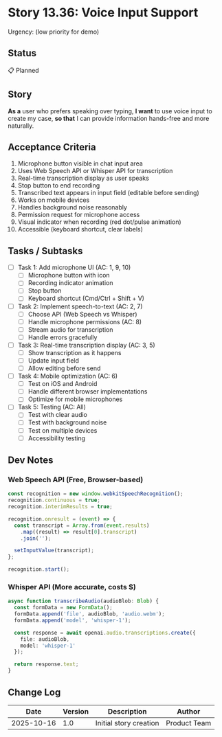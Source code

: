 # Story 13.36: Voice Input Support
Urgency: (low priority for demo)

## Status
📋 Planned

## Story
**As a** user who prefers speaking over typing,
**I want** to use voice input to create my case,
**so that** I can provide information hands-free and more naturally.

## Acceptance Criteria

1. Microphone button visible in chat input area
2. Uses Web Speech API or Whisper API for transcription
3. Real-time transcription display as user speaks
4. Stop button to end recording
5. Transcribed text appears in input field (editable before sending)
6. Works on mobile devices
7. Handles background noise reasonably
8. Permission request for microphone access
9. Visual indicator when recording (red dot/pulse animation)
10. Accessible (keyboard shortcut, clear labels)

## Tasks / Subtasks

- [ ] Task 1: Add microphone UI (AC: 1, 9, 10)
  - [ ] Microphone button with icon
  - [ ] Recording indicator animation
  - [ ] Stop button
  - [ ] Keyboard shortcut (Cmd/Ctrl + Shift + V)

- [ ] Task 2: Implement speech-to-text (AC: 2, 7)
  - [ ] Choose API (Web Speech vs Whisper)
  - [ ] Handle microphone permissions (AC: 8)
  - [ ] Stream audio for transcription
  - [ ] Handle errors gracefully

- [ ] Task 3: Real-time transcription display (AC: 3, 5)
  - [ ] Show transcription as it happens
  - [ ] Update input field
  - [ ] Allow editing before send

- [ ] Task 4: Mobile optimization (AC: 6)
  - [ ] Test on iOS and Android
  - [ ] Handle different browser implementations
  - [ ] Optimize for mobile microphones

- [ ] Task 5: Testing (AC: All)
  - [ ] Test with clear audio
  - [ ] Test with background noise
  - [ ] Test on multiple devices
  - [ ] Accessibility testing

## Dev Notes

### Web Speech API (Free, Browser-based)

```typescript
const recognition = new window.webkitSpeechRecognition();
recognition.continuous = true;
recognition.interimResults = true;

recognition.onresult = (event) => {
  const transcript = Array.from(event.results)
    .map((result) => result[0].transcript)
    .join('');

  setInputValue(transcript);
};

recognition.start();
```

### Whisper API (More accurate, costs $)

```typescript
async function transcribeAudio(audioBlob: Blob) {
  const formData = new FormData();
  formData.append('file', audioBlob, 'audio.webm');
  formData.append('model', 'whisper-1');

  const response = await openai.audio.transcriptions.create({
    file: audioBlob,
    model: 'whisper-1'
  });

  return response.text;
}
```

## Change Log

| Date | Version | Description | Author |
|------|---------|-------------|--------|
| 2025-10-16 | 1.0 | Initial story creation | Product Team |

